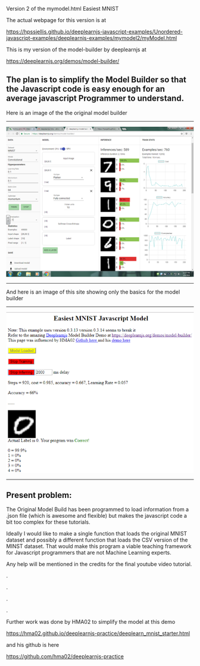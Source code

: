 

Version 2 of the mymodel.html  Easiest MNIST

The actual webpage for this version is at 

https://hpssjellis.github.io/deeplearnjs-javascript-examples/Unordered-javascript-examples/deeplearnjs-examples/mymodel2/myModel.html

This is my version of the model-builder by deeplearnjs at

https://deeplearnjs.org/demos/model-builder/


## The plan is to simplify the Model Builder so that the Javascript code is easy enough for an average javascript Programmer to understand.


Here is an image of the the original model builder


**********************************************************************************
![](model-builderMNIST.png)
**********************************************************************************

And here is an image of this site showing only the basics for the model builder


**********************************************************************************
![](easierMNIST.png)
**********************************************************************************



## Present problem:

The Original Model Build has been programmed to load information from a .json file (which is awesome and flexible) but makes the javascript code a bit too complex for these tutorials.

Ideally I would like to make a single function that loads the original MNIST dataset and possibly a different function that loads the CSV version of the MINST dataset. That would make this program a viable teaching framework for Javascript programmers that are not Machine Learning experts.


Any help will be mentioned in the credits for the final youtube video tutorial.




.


.



.



.





Further work was done by HMA02 to simplify the model at this demo

https://hma02.github.io/deeplearnjs-practice/deeplearn_mnist_starter.html


and his github is here

https://github.com/hma02/deeplearnjs-practice




